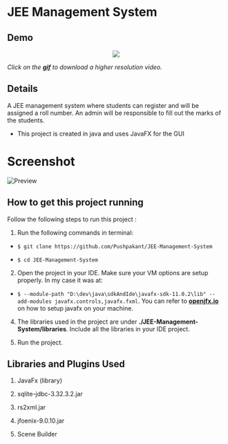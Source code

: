 # JEE Management System

## Demo
<p align="center">
  <a href="https://github.com/Pushpakant/JEE-Management-System/blob/master/demo/demo.mp4?raw=true"><img src="https://github.com/Pushpakant/JEE-Management-System/blob/master/demo/demo.gif?raw=true"></a>
</p>

_Click on the **[gif](https://github.com/Pushpakant/JEE-Management-System/blob/master/demo/demo.mp4?raw=true)** to download a higher resolution video._

##  Details

A JEE management system where students can register and will be assigned a roll number. An admin will be responsible to fill out the marks of the students.

- This project is created in java and uses JavaFX for the GUI

# Screenshot

![Preview](https://github.com/Pushpakant/JEE-Management-System/blob/master/demo/preview.png?raw=true)


## How to get this project running

Follow the following steps to run this project :

1.  Run the following commands in terminal:

  - `$ git clone https://github.com/Pushpakant/JEE-Management-System`

  - `$ cd JEE-Management-System`

2.  Open the project in your IDE. Make sure your VM options are setup properly. In my case it was at:
  - `$ --module-path "D:\dev\java\sdkAndIde\javafx-sdk-11.0.2\lib" --add-modules javafx.controls,javafx.fxml`. You can refer to **[openjfx.io](https://openjfx.io/openjfx-docs/)** on how to setup javafx on your machine.

4.  The libraries used in the project are under **./JEE-Management-System/libraries**. Include all the libraries in your IDE project.

5.  Run the project.

## Libraries and Plugins Used

1.  JavaFx (library)

2.  sqlite-jdbc-3.32.3.2.jar

3.  rs2xml.jar

4.  jfoenix-9.0.10.jar

5.  Scene Builder
